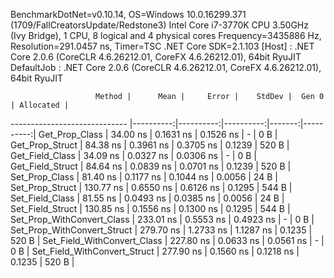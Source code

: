 
BenchmarkDotNet=v0.10.14, OS=Windows 10.0.16299.371 (1709/FallCreatorsUpdate/Redstone3)
Intel Core i7-3770K CPU 3.50GHz (Ivy Bridge), 1 CPU, 8 logical and 4 physical cores
Frequency=3435886 Hz, Resolution=291.0457 ns, Timer=TSC
.NET Core SDK=2.1.103
  [Host]     : .NET Core 2.0.6 (CoreCLR 4.6.26212.01, CoreFX 4.6.26212.01), 64bit RyuJIT
  DefaultJob : .NET Core 2.0.6 (CoreCLR 4.6.26212.01, CoreFX 4.6.26212.01), 64bit RyuJIT


                       Method |      Mean |     Error |    StdDev |  Gen 0 | Allocated |
----------------------------- |----------:|----------:|----------:|-------:|----------:|
               Get_Prop_Class |  34.00 ns | 0.1631 ns | 0.1526 ns |      - |       0 B |
              Get_Prop_Struct |  84.38 ns | 0.3961 ns | 0.3705 ns | 0.1239 |     520 B |
              Get_Field_Class |  34.09 ns | 0.0327 ns | 0.0306 ns |      - |       0 B |
             Get_Field_Struct |  84.64 ns | 0.0839 ns | 0.0701 ns | 0.1239 |     520 B |
               Set_Prop_Class |  81.40 ns | 0.1177 ns | 0.1044 ns | 0.0056 |      24 B |
              Set_Prop_Struct | 130.77 ns | 0.6550 ns | 0.6126 ns | 0.1295 |     544 B |
              Set_Field_Class |  81.55 ns | 0.0493 ns | 0.0385 ns | 0.0056 |      24 B |
             Set_Field_Struct | 130.85 ns | 0.1556 ns | 0.1300 ns | 0.1295 |     544 B |
   Set_Prop_WithConvert_Class | 233.01 ns | 0.5553 ns | 0.4923 ns |      - |       0 B |
  Set_Prop_WithConvert_Struct | 279.70 ns | 1.2733 ns | 1.1287 ns | 0.1235 |     520 B |
  Set_Field_WithConvert_Class | 227.80 ns | 0.0633 ns | 0.0561 ns |      - |       0 B |
 Set_Field_WithConvert_Struct | 277.90 ns | 0.1560 ns | 0.1218 ns | 0.1235 |     520 B |
